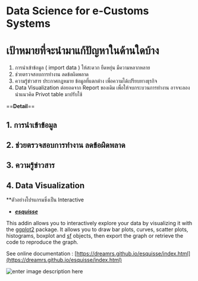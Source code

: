 Data Science for e-Customs Systems
===

# เป้าหมายที่จะนำมาแก้ปัญหาในด้านใดบ้าง

1. การนำเข้าข้อมูล ( import data ) ให้สะดวก ยืดหยุ่น มีความหลากหลาย 
3. ช่วยตรวจสอบการทำงาน ลดข้อผิดพลาด
4. ความรู้ข่าวสาร ประกาศกฎหมาย ข้อมูลที่แตกต่าง เพื่อความได้เปรียบทางธุรกิจ
5. Data Visualization ต่อยอดจาก Report ของเดิม เพื่อให้จบกระบวนการทำงาน อาจจะลองนำแนวคิด Privot table มาปรับใช้

 ==**Detail**==
 
## 1. การนำเข้าข้อมูล




## 2. ช่วยตรวจสอบการทำงาน ลดข้อผิดพลาด



## 3. ความรู้ข่าวสาร



## 4. Data Visualization 

**ตัวอย่างโปรแกรมซึ่งเป็น Interactive 
- [**_esquisse_**](https://github.com/dreamRs/esquisse)

This addin allows you to interactively explore your data by visualizing it with the  [ggplot2](https://github.com/tidyverse/ggplot2)  package. It allows you to draw bar plots, curves, scatter plots, histograms, boxplot and  [sf](https://github.com/r-spatial/sf)  objects, then export the graph or retrieve the code to reproduce the graph.

See online documentation :  [https://dreamrs.github.io/esquisse/index.html](https://dreamrs.github.io/esquisse/index.html)


![enter image description here](https://github.com/dreamRs/esquisse/raw/master/man/figures/esquisse.gif)

<!--stackedit_data:
eyJoaXN0b3J5IjpbMjUyNjAyODc5LC0yNTI2MDQzNzEsMjA2Nz
g0MDgyNF19
-->